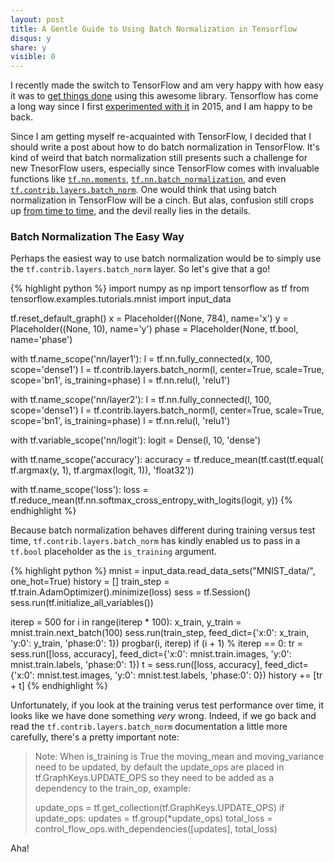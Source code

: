 ```yaml
---
layout: post
title: A Gentle Guide to Using Batch Normalization in Tensorflow
disqus: y
share: y
visible: 0
---
```


I recently made the switch to TensorFlow and am very happy with how easy it was to [get things done](https://github.com/RuiShu/vae-clustering) using this awesome library. Tensorflow has come a long way since I first [experimented with it](https://github.com/RuiShu/tensorflow-gp) in 2015, and I am happy to be back. 

Since I am getting myself re-acquainted with TensorFlow, I decided that I should write a post about how to do batch normalization in TensorFlow. It's kind of weird that batch normalization still presents such a challenge for new TnesorFlow users, especially since TensorFlow comes with invaluable functions like [`tf.nn.moments`](https://github.com/tensorflow/tensorflow/blob/40dcfc6f9287d360eead23f58d63d9627c075dc5/tensorflow/g3doc/api_docs/python/functions_and_classes/shard1/tf.nn.moments.md), [`tf.nn.batch_normalization`](https://github.com/tensorflow/tensorflow/blob/40dcfc6f9287d360eead23f58d63d9627c075dc5/tensorflow/g3doc/api_docs/python/functions_and_classes/shard8/tf.nn.batch_normalization.md), and even [`tf.contrib.layers.batch_norm`](https://github.com/tensorflow/tensorflow/blob/40dcfc6f9287d360eead23f58d63d9627c075dc5/tensorflow/g3doc/api_docs/python/functions_and_classes/shard4/tf.contrib.layers.batch_norm.md). One would think that using batch normalization in TensorFlow will be a cinch. But alas, confusion still crops up [from time to time](https://github.com/tensorflow/tensorflow/issues/4361), and the devil really lies in the details.

### Batch Normalization The Easy Way

Perhaps the easiest way to use batch normalization would be to simply use the `tf.contrib.layers.batch_norm` layer. So let's give that a go!

{% highlight python %}
import numpy as np
import tensorflow as tf
from tensorflow.examples.tutorials.mnist import input_data

tf.reset_default_graph()
x = Placeholder((None, 784), name='x')
y = Placeholder((None, 10), name='y')
phase = Placeholder(None, tf.bool, name='phase')

with tf.name_scope('nn/layer1'):
    l = tf.nn.fully_connected(x, 100, scope='dense1')
    l = tf.contrib.layers.batch_norm(l, center=True, scale=True, 
                                     scope='bn1', is_training=phase)
    l = tf.nn.relu(l, 'relu1')
    
with tf.name_scope('nn/layer2'):
    l = tf.nn.fully_connected(l, 100, scope='dense1')
    l = tf.contrib.layers.batch_norm(l, center=True, scale=True, 
                                     scope='bn1', is_training=phase)
    l = tf.nn.relu(l, 'relu1')

with tf.variable_scope('nn/logit'):
    logit = Dense(l, 10, 'dense')

with tf.name_scope('accuracy'):
    accuracy = tf.reduce_mean(tf.cast(tf.equal(
        tf.argmax(y, 1), 
        tf.argmax(logit, 1)), 'float32'))

with tf.name_scope('loss'):
    loss = tf.reduce_mean(tf.nn.softmax_cross_entropy_with_logits(logit, y))
{% endhighlight %}

Because batch normalization behaves different during training versus test time, `tf.contrib.layers.batch_norm` has kindly enabled us to pass in a `tf.bool` placeholder as the `is_training` argument.

{% highlight python %}
mnist = input_data.read_data_sets("MNIST_data/", one_hot=True)
history = []
train_step = tf.train.AdamOptimizer().minimize(loss)
sess = tf.Session()
sess.run(tf.initialize_all_variables())

iterep = 500
for i in range(iterep * 100):
    x_train, y_train = mnist.train.next_batch(100)
    sess.run(train_step,
             feed_dict={'x:0': x_train, 'y:0': y_train, 'phase:0': 1})
    progbar(i, iterep)
    if (i + 1) %  iterep == 0:
        tr = sess.run([loss, accuracy], feed_dict={'x:0': mnist.train.images, 'y:0': mnist.train.labels, 'phase:0': 1})
        t = sess.run([loss, accuracy], feed_dict={'x:0': mnist.test.images, 'y:0': mnist.test.labels, 'phase:0': 0})
        history += [tr + t]
{% endhighlight %}

Unfortunately, if you look at the training verus test performance over time, it looks like we have done something *very* wrong. Indeed, if we go back and read the `tf.contrib.layers.batch_norm` documentation a little more carefully, there's a pretty important note:

>Note: When is_training is True the moving_mean and moving_variance need to be updated, by default the update_ops are placed in tf.GraphKeys.UPDATE_OPS so they need to be added as a dependency to the train_op, example:
>
>update_ops = tf.get_collection(tf.GraphKeys.UPDATE_OPS) 
>if update_ops: updates = tf.group(*update_ops) 
>total_loss = control_flow_ops.with_dependencies([updates], total_loss)

Aha!  
